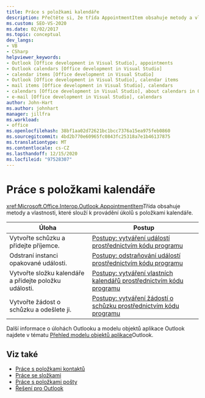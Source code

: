 ```yaml
---
title: Práce s položkami kalendáře
description: Přečtěte si, že třída AppointmentItem obsahuje metody a vlastnosti, které slouží k provádění úloh s položkami kalendáře.
ms.custom: SEO-VS-2020
ms.date: 02/02/2017
ms.topic: conceptual
dev_langs:
- VB
- CSharp
helpviewer_keywords:
- Outlook [Office development in Visual Studio], appointments
- Outlook calendars [Office development in Visual Studio]
- calendar items [Office development in Visual Studio]
- Outlook [Office development in Visual Studio], calendar items
- mail items [Office development in Visual Studio], calendars
- calendars [Office development in Visual Studio], about calendars in Outlook
- e-mail [Office development in Visual Studio], calendars
author: John-Hart
ms.author: johnhart
manager: jillfra
ms.workload:
- office
ms.openlocfilehash: 38bf1aa02d72621bc1bcc7376a15ea975feb0860
ms.sourcegitcommit: 4bd2b770e60965fc0843fc25318a7e1b46137875
ms.translationtype: MT
ms.contentlocale: cs-CZ
ms.lasthandoff: 12/15/2020
ms.locfileid: "97528307"
---
```

# <a name="work-with-calendar-items"></a>Práce s položkami kalendáře
  <xref:Microsoft.Office.Interop.Outlook.AppointmentItem>Třída obsahuje metody a vlastnosti, které slouží k provádění úkolů s položkami kalendáře.

|Úloha|Postup|
|----------|---------------|
|Vytvořte schůzku a přidejte příjemce.|[Postupy: vytváření událostí prostřednictvím kódu programu](../vsto/how-to-programmatically-create-appointments.md)|
|Odstraní instanci opakované události.|[Postupy: odstraňování událostí prostřednictvím kódu programu](../vsto/how-to-programmatically-delete-appointments.md)|
|Vytvořte složku kalendáře a přidejte položku události.|[Postupy: vytváření vlastních kalendářů prostřednictvím kódu programu](../vsto/how-to-programmatically-create-a-custom-calendar.md)|
|Vytvořte žádost o schůzku a odešlete ji.|[Postupy: vytváření žádostí o schůzku prostřednictvím kódu programu](../vsto/how-to-programmatically-create-a-meeting-request.md)|

 Další informace o úlohách Outlooku a modelu objektů aplikace Outlook najdete v tématu [Přehled modelu objektů aplikace](../vsto/outlook-object-model-overview.md)Outlook.

## <a name="see-also"></a>Viz také
- [Práce s položkami kontaktů](../vsto/working-with-contact-items.md)
- [Práce se složkami](../vsto/working-with-folders.md)
- [Práce s položkami pošty](../vsto/working-with-mail-items.md)
- [Řešení pro Outlook](../vsto/outlook-solutions.md)
